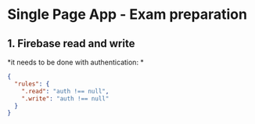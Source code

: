 # Single Page App - Exam preparation
## 1. Firebase read and write
*it needs to be done with authentication: *
```json
{
  "rules": {
    ".read": "auth !== null",
    ".write": "auth !== null"
  }
}
```
